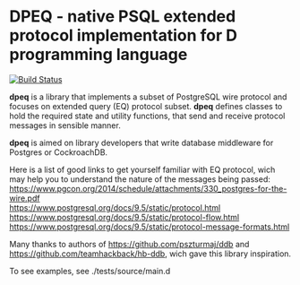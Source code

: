 # DPEQ - native PSQL extended protocol implementation for D programming language

[![Build Status](https://travis-ci.org/Boris-Barboris/dpeq.svg?branch=master)](https://travis-ci.org/Boris-Barboris/dpeq)

**dpeq** is a library that implements a subset of PostgreSQL wire protocol and focuses 
on extended query (EQ) protocol subset. **dpeq** defines classes
to hold the required state and utility functions, that send and receive protocol
messages in sensible manner.

**dpeq** is aimed on library developers that write database middleware for
Postgres or CockroachDB.

Here is a list of good links to get yourself familiar with EQ protocol, wich may
help you to understand the nature of the messages being passed:   
https://www.pgcon.org/2014/schedule/attachments/330_postgres-for-the-wire.pdf   
https://www.postgresql.org/docs/9.5/static/protocol.html   
https://www.postgresql.org/docs/9.5/static/protocol-flow.html   
https://www.postgresql.org/docs/9.5/static/protocol-message-formats.html   

Many thanks to authors of https://github.com/pszturmaj/ddb and
https://github.com/teamhackback/hb-ddb, wich gave this library inspiration.

To see examples, see ./tests/source/main.d